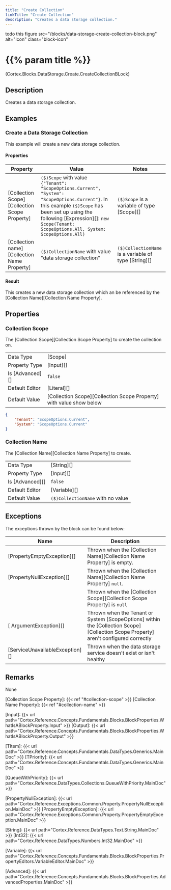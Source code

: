 ```yaml
---
title: "Create Collection"
linkTitle: "Create Collection"
description: "Creates a data storage collection."
---
```

todo this
figure src="/blocks/data-storage-create-collection-block.png" alt="Icon" class="block-icon"

# {{% param title %}}

<p class="namespace">(Cortex.Blocks.DataStorage.Create.CreateCollectionBLock)</p>

## Description

Creates a data storage collection.

## Examples

### Create a Data Storage Collection

This example will create a new data storage collection.

#### Properties

| Property           | Value                     | Notes                                    |
|--------------------|---------------------------|------------------------------------------|
| [Collection Scope][Collection Scope Property] | `($)Scope` with value `{"Tenant": "ScopeOptions.Current", "System": "ScopeOptions.Current"}`. In this example `($)Scope` has been set up using the following [Expression][]: `new Scope(Tenant: ScopeOptions.All, System: ScopeOptions.All)`| `($)Scope` is a variable of type [Scope][] |
| [Collection name][Collection Name Property] | `($)CollectionName` with value "data storage collection" | `($)CollectionName` is a variable of type [String][] |

#### Result

This creates a new data storage collection which an be referenced by the [Collection Name][Collection Name Property].

## Properties

### Collection Scope

The [Collection Scope][Collection Scope Property] to create the collection on.
  
| | |
|--------------------|---------------------------|
| Data Type | [Scope] |
| Property Type | [Input][] |
| Is [Advanced][] | `false` |
| Default Editor | [Literal][] |
| Default Value | [Collection Scope][Collection Scope Property] with value show below |

```json
{
    "Tenant": "ScopeOptions.Current",
    "System": "ScopeOptions.Current"
}

```

### Collection Name

The [Collection Name][Collection Name Property] to create.

| | |
|--------------------|---------------------------|
| Data Type | [String][] |
| Property Type | [Input][] |
| Is [Advanced][] | `false` |
| Default Editor | [Variable][] |
| Default Value | `($)CollectionName` with no value |

## Exceptions

The exceptions thrown by the block can be found below:

| Name     | Description |
|----------|----------|
| [PropertyEmptyException][] | Thrown when the [Collection Name][Collection Name Property] is empty.|
| [PropertyNullException][] | Thrown when the [Collection Name][Collection Name Property] `null`. |
| | Thrown when the [Collection Scope][Collection Scope Property] is `null` |
| [ ArgumentException][] | Thrown when the Tenant or System [ScopeOptions] within the [Collection Scope][Collection Scope Property] aren't configured correctly |
| [ServiceUnavailableException][] | Thrown when the data storage service doesn't exist or isn't healthy |

## Remarks

None

[Collection Scope Property]: {{< ref "#collection-scope" >}}
[Collection Name Property]: {{< ref "#collection-name" >}}

[Input]: {{< url path="Cortex.Reference.Concepts.Fundamentals.Blocks.BlockProperties.WhatIsABlockProperty.Input" >}}
[Output]: {{< url path="Cortex.Reference.Concepts.Fundamentals.Blocks.BlockProperties.WhatIsABlockProperty.Output" >}}

[TItem]: {{< url path="Cortex.Reference.Concepts.Fundamentals.DataTypes.Generics.MainDoc" >}}
[TPriority]: {{< url path="Cortex.Reference.Concepts.Fundamentals.DataTypes.Generics.MainDoc" >}}

[QueueWithPriority]: {{< url path="Cortex.Reference.DataTypes.Collections.QueueWithPriority.MainDoc" >}}

[PropertyNullException]: {{< url path="Cortex.Reference.Exceptions.Common.Property.PropertyNullException.MainDoc" >}}
[PropertyEmptyException]: {{< url path="Cortex.Reference.Exceptions.Common.Property.PropertyEmptyException.MainDoc" >}}

[String]: {{< url path="Cortex.Reference.DataTypes.Text.String.MainDoc" >}}
[Int32]: {{< url path="Cortex.Reference.DataTypes.Numbers.Int32.MainDoc" >}}

[Variable]: {{< url path="Cortex.Reference.Concepts.Fundamentals.Blocks.BlockProperties.PropertyEditors.VariableEditor.MainDoc" >}}

[Advanced]: {{< url path="Cortex.Reference.Concepts.Fundamentals.Blocks.BlockProperties.AdvancedProperties.MainDoc" >}}
